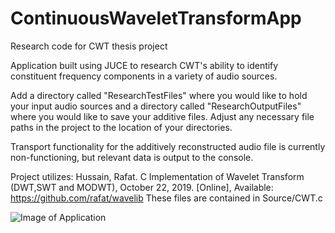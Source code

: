 # ContinuousWaveletTransformApp
Research code for CWT thesis project

Application built using JUCE to research CWT's ability to identify constituent frequency components in a variety of audio sources.

Add a directory called "ResearchTestFiles" where you would like to hold your input audio sources and a directory called "ResearchOutputFiles" where you would like to save your additive files.  Adjust any necessary file paths in the project to the location of your directories.

Transport functionality for the additively reconstructed audio file is currently non-functioning, but relevant data is output to the console.

Project utilizes: Hussain, Rafat. C Implementation of Wavelet Transform (DWT,SWT and MODWT), October 22, 2019. [Online], Available: https://github.com/rafat/wavelib
These files are contained in Source/CWT.c

![Image of Application](./yaktocat.png)
